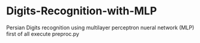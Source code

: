 # Digits-Recognition-with-MLP
Persian Digits recognition  using multilayer perceptron nueral network  (MLP)
<br/>
 first of all execute preproc.py
